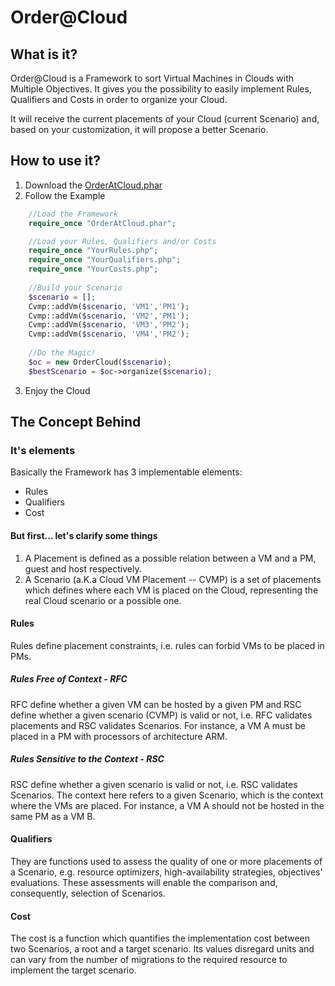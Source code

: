 # Order@Cloud
## What is it?
Order@Cloud is a Framework to sort Virtual Machines in Clouds with Multiple Objectives.
It gives you the possibility to easily implement Rules, Qualifiers and Costs in order to organize your Cloud.

It will receive the current placements of your Cloud (current Scenario) and, based on your customization, it will propose a better Scenario.

## How to use it?
1. Download the [OrderAtCloud.phar](https://github.com/arthurd2/order-at-cloud/raw/master/build/OrderAtCloud.phar)
2. Follow the Example
```php
	//Load the Framework
	require_once "OrderAtCloud.phar";

	//Load your Rules, Qualifiers and/or Costs
	require_once "YourRules.php";
	require_once "YourQualifiers.php";
	require_once "YourCosts.php";
	
	//Build your Scenario
	$scenario = [];
	Cvmp::addVm($scenario, 'VM1','PM1');
	Cvmp::addVm($scenario, 'VM2','PM1');
	Cvmp::addVm($scenario, 'VM3','PM2');
	Cvmp::addVm($scenario, 'VM4','PM2');
	
	//Do the Magic!
	$oc = new OrderCloud($scenario);
	$bestScenario = $oc->organize($scenario);
```
3. Enjoy the Cloud

## The Concept Behind
### It's elements
Basically the Framework has 3 implementable elements:
- Rules
- Qualifiers
- Cost

#### But first... let's clarify some things
1. A Placement is defined as a possible relation between a VM and a PM, guest and host respectively.
2. A Scenario (a.K.a Cloud VM Placement -- CVMP) is a set of placements which defines where each VM is placed on the Cloud, representing the real Cloud scenario or a possible one.

#### Rules
Rules  define placement constraints, i.e. rules can forbid VMs to be placed in PMs.

##### Rules Free of Context - RFC
RFC define whether a given VM can be hosted by a given PM and RSC define whether a given scenario (CVMP) is valid or not, i.e. RFC validates placements and RSC validates Scenarios. 
For instance, a VM A must be placed in a PM with processors of architecture ARM.

##### Rules Sensitive to the Context - RSC
RSC define whether a given scenario is valid or not, i.e. RSC validates Scenarios. 
The context here refers to a given Scenario, which is the context where the VMs are placed. 
For instance, a VM A should not be hosted in the same PM as a VM B.


#### Qualifiers
They are functions used to assess the quality of one or more placements of a Scenario, e.g. resource optimizers, high-availability strategies, objectives' evaluations. 
These assessments will enable the comparison and, consequently, selection of Scenarios.

#### Cost
The cost is a function which quantifies the implementation cost between two Scenarios, a root and a target scenario.
Its values disregard units and can vary from the number of migrations to the required resource to implement the target scenario.
